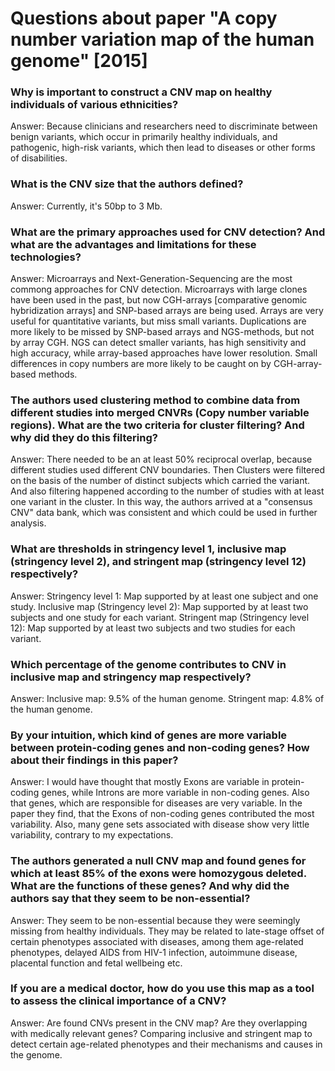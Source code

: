 # Questions about paper "A copy number variation map of the human genome" [2015] 

### Why is important to construct a CNV map on healthy individuals of various ethnicities?

Answer: Because clinicians and researchers need to discriminate between benign variants, which occur in primarily healthy individuals, and pathogenic, high-risk variants, which then lead to diseases or other forms of disabilities.

### What is the CNV size that the authors defined? 

Answer: Currently, it's 50bp to 3 Mb. 

### What are the primary approaches used for CNV detection? And what are the advantages and limitations for these technologies? 

Answer: Microarrays and Next-Generation-Sequencing are the most commong approaches for CNV detection. Microarrays with large clones have been used in the past, but now CGH-arrays [comparative genomic hybridization arrays] and SNP-based arrays are being used. 
Arrays are very useful for quantitative variants, but miss small variants. Duplications are more likely to be missed by SNP-based arrays and NGS-methods, but not by array CGH. NGS can detect smaller variants, has high sensitivity and high accuracy, while array-based approaches have lower resolution. Small differences in copy numbers are more likely to be caught on by CGH-array-based methods.

### The authors used clustering method to combine data from different studies into merged CNVRs (Copy number variable regions). What are the two criteria for cluster filtering? And why did they do this filtering?

Answer: There needed to be an at least 50% reciprocal overlap, because different studies used different CNV boundaries. Then Clusters were filtered on the basis of the number of distinct subjects which carried the variant. And also filtering happened according to the number of studies with at least one variant in the cluster. In this way, the authors arrived at a "consensus CNV" data bank, which was consistent and which could be used in further analysis. 

### What are thresholds in stringency level 1, inclusive map (stringency level 2), and stringent map (stringency level 12) respectively? 

Answer: Stringency level 1: Map supported by at least one subject and one study.
        Inclusive map (Stringency level 2): Map supported by at least two subjects and one study for each variant.
        Stringent map (Stringency level 12): Map supported by at least two subjects and two studies for each variant.

### Which percentage of the genome contributes to CNV in inclusive map and stringency map respectively? 

Answer: Inclusive map: 9.5% of the human genome.
        Stringent map: 4.8% of the human genome.
        
### By your intuition, which kind of genes are more variable between protein-coding genes and non-coding genes? How about their findings in this paper? 

Answer: I would have thought that mostly Exons are variable in protein-coding genes, while Introns are more variable in non-coding genes. Also that genes, which are responsible for diseases are very variable.
In the paper they find, that the Exons of non-coding genes contributed the most variability. Also, many gene sets associated with disease show very little variability, contrary to my expectations. 

### The authors generated a null CNV map and found genes for which at least 85% of the exons were homozygous deleted. What are the functions of these genes? And why did the authors say that they seem to be non-essential?

Answer: They seem to be non-essential because they were seemingly missing from healthy individuals. They may be related to late-stage offset of certain phenotypes associated with diseases, among them age-related phenotypes, delayed AIDS from HIV-1 infection, autoimmune disease, placental function and fetal wellbeing etc. 

### If you are a medical doctor,  how do you use this map as a tool to assess the clinical importance of a CNV?

Answer: Are found CNVs present in the CNV map? Are they overlapping with medically relevant genes? Comparing inclusive and stringent map to detect certain age-related phenotypes and their mechanisms and causes in the genome.
